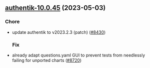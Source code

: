 

## [authentik-10.0.45](https://github.com/truecharts/charts/compare/authentik-10.0.44...authentik-10.0.45) (2023-05-03)

### Chore

- update authentik to v2023.2.3 (patch) ([#8430](https://github.com/truecharts/charts/issues/8430))
  
  ### Fix

- already adapt questions.yaml GUI to prevent tests from needlessly failing for unported charts ([#8720](https://github.com/truecharts/charts/issues/8720))
  
  